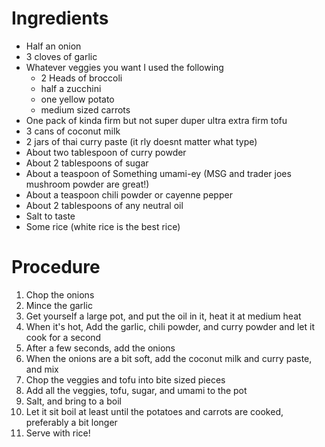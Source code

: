 # Ingredients
- Half an onion
- 3 cloves of garlic
- Whatever veggies you want
    I used the following
    - 2 Heads of broccoli
    - half a zucchini
    - one yellow potato
    - medium sized carrots
- One pack of kinda firm but not super duper ultra extra firm tofu
- 3 cans of coconut milk
- 2 jars of thai curry paste (it rly doesnt matter what type)
- About two tablespoon of curry powder
- About 2 tablespoons of sugar
- About a teaspoon of Something umami-ey (MSG and trader joes mushroom powder are great!)
- About a teaspoon chili powder or cayenne pepper
- About 2 tablespoons of any neutral oil
- Salt to taste
- Some rice (white rice is the best rice)

# Procedure

1. Chop the onions
2. Mince the garlic
2. Get yourself a large pot, and put the oil in it, heat it at medium heat
3. When it's hot, Add the garlic, chili powder, and curry powder and let it cook for a second
3. After a few seconds, add the onions
4. When the onions are a bit soft, add the coconut milk and curry paste, and mix
5. Chop the veggies and tofu into bite sized pieces
6. Add all the veggies, tofu, sugar, and umami  to the pot
8. Salt, and bring to a boil
9. Let it sit boil at least until the potatoes and carrots are cooked, preferably a bit longer
9. Serve with rice!
